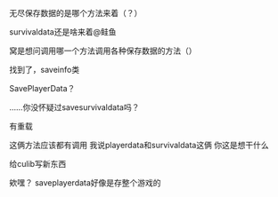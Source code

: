 无尽保存数据的是哪个方法来着（？）

survivaldata还是啥来着@鲑鱼

窝是想问调用哪一个方法调用各种保存数据的方法（）

找到了，saveinfo类

SavePlayerData？

……你没怀疑过savesurvivaldata吗？

有重载

这俩方法应该都有调用
我说playerdata和survivaldata这俩
你这是想干什么

给culib写新东西

欸嘿？
saveplayerdata好像是存整个游戏的